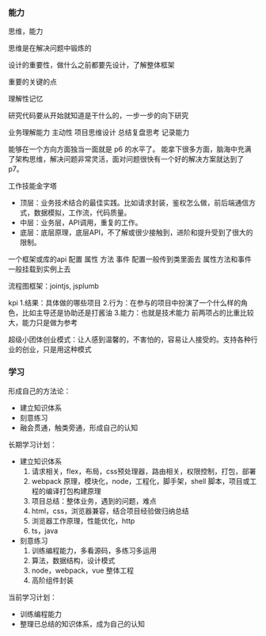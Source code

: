 ### 能力

思维，能力

思维是在解决问题中锻炼的

设计的重要性，做什么之前都要先设计，了解整体框架

重要的关键的点

理解性记忆

研究代码要从开始就知道是干什么的，一步一步的向下研究

业务理解能力
主动性
项目思维设计
总结复盘思考
记录能力

能够在一个方向方面独当一面就是 p6 的水平了。
能拿下很多方面，脑海中充满了架构思维，解决问题非常灵活，面对问题很快有一个好的解决方案就达到了p7。

工作技能金字塔

* 顶层：业务技术结合的最佳实践。比如请求封装，鉴权怎么做，前后端通信方式，数据模拟，工作流，代码质量。
* 中层：业务层，API调用，重复的工作。
* 底层：底层原理，底层API，不了解或很少接触到，进阶和提升受到了很大的限制。

一个框架或库的api
配置
属性
方法
事件
配置一般传到类里面去
属性方法和事件一般挂载到实例上去

流程图框架：jointjs, jsplumb

kpi
1.结果：具体做的哪些项目
2.行为：在参与的项目中扮演了一个什么样的角色，比如主导还是协助还是打酱油
3.能力：也就是技术能力
前两项占的比重比较大，能力只是做为参考

超级小团体创业模式：让人感到温馨的，不害怕的，容易让人接受的。支持各种行业的创业，只是用这种模式



### 学习

形成自己的方法论：

* 建立知识体系
* 刻意练习
* 融会贯通，触类旁通，形成自己的认知

长期学习计划：

* 建立知识体系
  1. 请求相关，flex，布局，css预处理器，路由相关，权限控制，打包，部署
  2. webpack 原理，模块化，node，工程化，脚手架，shell 脚本，项目或工程的编译打包构建原理
  3. 项目总结：整体业务，遇到的问题，难点
  4. html，css，浏览器兼容，结合项目经验做归纳总结
  5. 浏览器工作原理，性能优化，http
  6. ts，java
* 刻意练习
  1. 训练编程能力，多看源码，多练习多运用
  2. 算法，数据结构，设计模式
  3. node，webpack，vue 整体工程
  4. 高阶组件封装

当前学习计划：

* 训练编程能力
* 整理已总结的知识体系，成为自己的认知